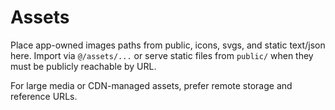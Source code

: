 # Assets

Place app-owned images paths from public, icons, svgs, and static text/json here.
Import via `@/assets/...` or serve static files from `public/` when they must be publicly reachable by URL.

For large media or CDN-managed assets, prefer remote storage and reference URLs.
